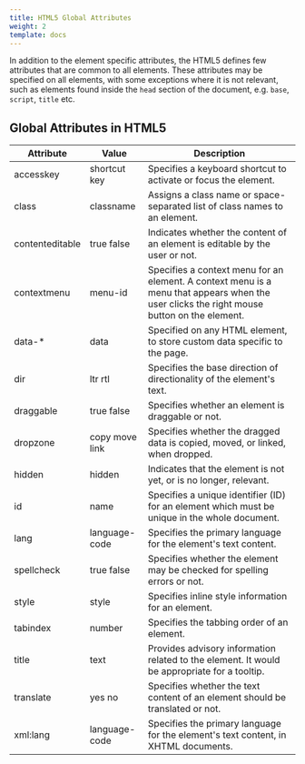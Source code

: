 ```yaml
---
title: HTML5 Global Attributes
weight: 2
template: docs
---	
```

In addition to the element specific attributes, the HTML5 defines few attributes that are common to all elements. These attributes may be specified on all elements, with some exceptions where it is not relevant, such as elements found inside the `head` section of the document, e.g. `base`, `script`, `title` etc.

## Global Attributes in HTML5

| Attribute       | Value          | Description                                                                                                                                |
|-----------------|----------------|--------------------------------------------------------------------------------------------------------------------------------------------|
| accesskey       | shortcut key   | Specifies a keyboard shortcut to activate or focus the element.                                                                            |
| class           | classname      | Assigns a class name or space-separated list of class names to an element.                                                                 |
| contenteditable | true false     | Indicates whether the content of an element is editable by the user or not.                                                                |
| contextmenu     | menu-id        | Specifies a context menu for an element. A context menu is a menu that appears when the user clicks the right mouse button on the element. |
| data-*          | data           | Specified on any HTML element, to store custom data specific to the page.                                                                  |
| dir             | ltr rtl        | Specifies the base direction of directionality of the element's text.                                                                      |
| draggable       | true false     | Specifies whether an element is draggable or not.                                                                                          |
| dropzone        | copy move link | Specifies whether the dragged data is copied, moved, or linked, when dropped.                                                              |
| hidden          | hidden         | Indicates that the element is not yet, or is no longer, relevant.                                                                          |
| id              | name           | Specifies a unique identifier (ID) for an element which must be unique in the whole document.                                              |
| lang            | language-code  | Specifies the primary language for the element's text content.                                                                             |
| spellcheck      | true false     | Specifies whether the element may be checked for spelling errors or not.                                                                   |
| style           | style          | Specifies inline style information for an element.                                                                                         |
| tabindex        | number         | Specifies the tabbing order of an element.                                                                                                 |
| title           | text           | Provides advisory information related to the element. It would be appropriate for a tooltip.                                               |
| translate       | yes no         | Specifies whether the text content of an element should be translated or not.                                                              |
| xml:lang        | language-code  | Specifies the primary language for the element's text content, in XHTML documents.                                                         |
